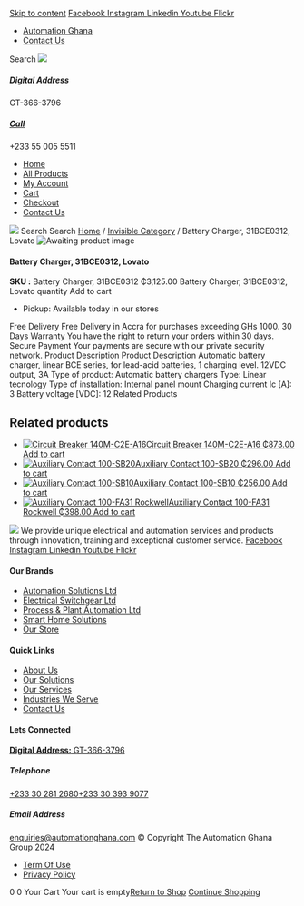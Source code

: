 [Skip to content](https://store.automationghana.com/product/battery-charger-31bce0312-lovato/#content)
[ Facebook ](https://www.facebook.com/automationgh/) [ Instagram ](https://www.instagram.com/automationgh/) [ Linkedin ](https://www.linkedin.com/company/the-automation-ghana-limited/) [ Youtube ](https://www.youtube.com/channel/UCurrRDUSm5oIW39VXjn1u0w) [ Flickr ](https://www.flickr.com/photos/181794037@N07/)
  * [ Automation Ghana ](https://automationghana.com)
  * [ Contact Us ](https://store.automationghana.com/contact/)


Search
[ ![](https://store.automationghana.com/wp-content/uploads/2024/04/Website-TAGG-Logo-BLUE.png) ](https://store.automationghana.com/)
[ ](https://maps.app.goo.gl/m4xeaagWCNbLk4jM6)
#####  [ Digital Address ](https://maps.app.goo.gl/m4xeaagWCNbLk4jM6)
GT-366-3796 
[ ](tel:+233550055511)
#####  [ Call ](tel:+233550055511)
+233 55 005 5511 
  * [Home](https://store.automationghana.com/)
  * [All Products](https://store.automationghana.com/shop/)
  * [My Account](https://store.automationghana.com/my-account/)
  * [Cart](https://store.automationghana.com/cart/)
  * [Checkout](https://store.automationghana.com/checkout/)
  * [Contact Us](https://store.automationghana.com/contact/)


[![](https://store.automationghana.com/wp-content/uploads/2024/04/AutomationGhana_logo_white.png)](https://store.automationghana.com)
Search
Search
[Home](https://store.automationghana.com) / [Invisible Category](https://store.automationghana.com/product-category/invisible-category/) / Battery Charger, 31BCE0312, Lovato
![Awaiting product image](https://store.automationghana.com/wp-content/uploads/woocommerce-placeholder-600x600.png)
####  Battery Charger, 31BCE0312, Lovato 
**SKU :** Battery Charger, 31BCE0312 
₵3,125.00
Battery Charger, 31BCE0312, Lovato quantity
Add to cart
  * Pickup: Available today in our stores


Free Delivery 
Free Delivery in Accra for purchases exceeding GHs 1000. 
30 Days Warranty 
You have the right to return your orders within 30 days. 
Secure Payment 
Your payments are secure with our private security network. 
Product Description
Product Description
Automatic battery charger, linear BCE series, for lead-acid batteries, 1 charging level. 12VDC output, 3A Type of product: Automatic battery chargers Type: Linear tecnology Type of installation: Internal panel mount Charging current Ic [A]: 3 Battery voltage [VDC]: 12
Related Products 
## Related products
  * [![Circuit Breaker 140M-C2E-A16](https://store.automationghana.com/wp-content/uploads/2020/12/140M-C2E-A16-300x300.jpg)Circuit Breaker 140M-C2E-A16 ₵873.00 ](https://store.automationghana.com/product/circuit-breaker-140m-c2e-a16/)
[Add to cart](https://store.automationghana.com/product/battery-charger-31bce0312-lovato/?add-to-cart=2979)
  * [![Auxiliary Contact 100-SB20](https://store.automationghana.com/wp-content/uploads/2020/11/Allen-Bradley-100S-300x300.jpg)Auxiliary Contact 100-SB20 ₵296.00 ](https://store.automationghana.com/product/auxiliary-contact-100-sb20/)
[Add to cart](https://store.automationghana.com/product/battery-charger-31bce0312-lovato/?add-to-cart=2956)
  * [![Auxiliary Contact 100-SB10](https://store.automationghana.com/wp-content/uploads/2020/11/Auxilliary-Contact-300x300.jpg)Auxiliary Contact 100-SB10 ₵256.00 ](https://store.automationghana.com/product/auxiliary-contact-100-sb10/)
[Add to cart](https://store.automationghana.com/product/battery-charger-31bce0312-lovato/?add-to-cart=2952)
  * [![Auxiliary Contact 100-FA31 Rockwell](https://store.automationghana.com/wp-content/uploads/2020/11/Auxilliary-Contact-Block-100-FA31.jpg)Auxiliary Contact 100-FA31 Rockwell ₵398.00 ](https://store.automationghana.com/product/auxiliary-contact-100-fa31-rockwell/)
[Add to cart](https://store.automationghana.com/product/battery-charger-31bce0312-lovato/?add-to-cart=2937)


![](https://store.automationghana.com/wp-content/uploads/2024/04/AutomationGhana_logo_white.png)
We provide unique electrical and automation services and products through innovation, training and exceptional customer service.
[ Facebook ](https://www.facebook.com/automationgh/) [ Instagram ](https://www.instagram.com/automationgh/) [ Linkedin ](https://www.linkedin.com/company/the-automation-ghana-limited/) [ Youtube ](https://www.youtube.com/channel/UCurrRDUSm5oIW39VXjn1u0w) [ Flickr ](https://www.flickr.com/photos/181794037@N07/)
#### Our Brands
  * [ Automation Solutions Ltd ](https://store.automationghana.com/product/battery-charger-31bce0312-lovato/)
  * [ Electrical Switchgear Ltd ](https://store.automationghana.com/product/battery-charger-31bce0312-lovato/)
  * [ Process & Plant Automation Ltd ](https://store.automationghana.com/product/battery-charger-31bce0312-lovato/)
  * [ Smart Home Solutions ](https://store.automationghana.com/product/battery-charger-31bce0312-lovato/)
  * [ Our Store ](https://store.automationghana.com/product/battery-charger-31bce0312-lovato/)


#### Quick Links
  * [ About Us ](https://store.automationghana.com/product/battery-charger-31bce0312-lovato/)
  * [ Our Solutions ](https://store.automationghana.com/product/battery-charger-31bce0312-lovato/)
  * [ Our Services ](https://store.automationghana.com/product/battery-charger-31bce0312-lovato/)
  * [ Industries We Serve ](https://store.automationghana.com/product/battery-charger-31bce0312-lovato/)
  * [ Contact Us ](https://store.automationghana.com/product/battery-charger-31bce0312-lovato/)


#### Lets Connected
[**Digital Address:** GT-366-3796](https://maps.app.goo.gl/m4xeaagWCNbLk4jM6)
#####  Telephone 
[ +233 30 281 2680](tel:+233302812680)[+233 30 393 9077](https://store.automationghana.com/product/battery-charger-31bce0312-lovato/+233303939077)
#####  Email Address 
enquiries@automationghana.com 
© Copyright The Automation Ghana Group 2024
  * [ Term Of Use ](https://store.automationghana.com/product/battery-charger-31bce0312-lovato/)
  * [ Privacy Policy ](https://store.automationghana.com/product/battery-charger-31bce0312-lovato/)


0
0
Your Cart
Your cart is empty[Return to Shop](https://store.automationghana.com/shop/)
[Continue Shopping](https://store.automationghana.com/product/battery-charger-31bce0312-lovato/)
